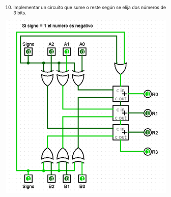 10. Implementar un circuito que sume o reste según se elija dos números de 3 bits.

![imagen del ejercicio](./img/ej10.png)

